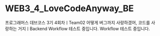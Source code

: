 # WEB3_4_LoveCodeAnyway_BE
프로그래머스 데브코스 3기 4회차ㅣTeam02 어떻게 버그까지 사랑하겠어, 코드를 사랑하는 거지ㅣBackend
Workflow 테스트 중입니다.
Workflow 테스트 중입니다.
